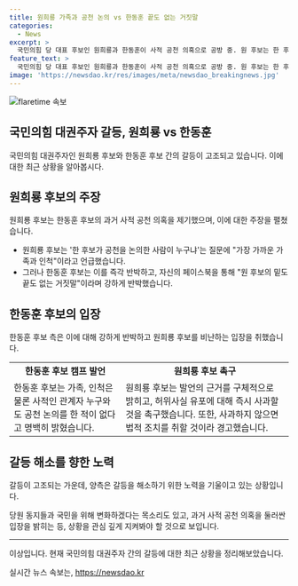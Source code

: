 ```yaml
---
title: 원희룡 가족과 공천 논의 vs 한동훈 끝도 없는 거짓말
categories:
  - News
excerpt: >
  국민의힘 당 대표 후보인 원희룡과 한동훈이 사적 공천 의혹으로 공방 중. 원 후보는 한 후보가 가족과 사적 관계자와 공천 논의를 했다고 주장하며, 한 후보는 이를 부인하고 가족과 국민만을 보고 변화하겠다고 밝혔다. 이에 한 후보 캠프 대변인은 원 후보에게 구체적인 근거를 요구하고, 사실 유포에 대해 사과할 것을 촉구하며 법적 조치를 경고했다. 요약문: 국민의힘 당 대표 후보인 원희룡과 한동훈이 사적 공천 의혹으로 공방 중. 원 후보는 한 후보에게 가족과 사적 관계자와의 공천 논의를 지적하며, 한 후보는 이를 부인하고 변화를 약속하며 경고했다.
feature_text: >
  국민의힘 당 대표 후보인 원희룡과 한동훈이 사적 공천 의혹으로 공방 중. 원 후보는 한 후보가 가족과 사적 관계자와 공천 논의를 했다고 주장하며, 한 후보는 이를 부인하고 가족과 국민만을 보고 변화하겠다고 밝혔다. 이에 한 후보 캠프 대변인은 원 후보에게 구체적인 근거를 요구하고, 사실 유포에 대해 사과할 것을 촉구하며 법적 조치를 경고했다. 요약문: 국민의힘 당 대표 후보인 원희룡과 한동훈이 사적 공천 의혹으로 공방 중. 원 후보는 한 후보에게 가족과 사적 관계자와의 공천 논의를 지적하며, 한 후보는 이를 부인하고 변화를 약속하며 경고했다.
image: 'https://newsdao.kr/res/images/meta/newsdao_breakingnews.jpg'
---
```


<p><img src="httpss://newsdao.kr/res/images/meta/newsdao_breakingnews.jpg" alt="flaretime 속보" /></p>

<h2 data-ke-size="size26">국민의힘 대권주자 갈등, 원희룡 vs 한동훈</h2>

<p data-ke-size="size16">국민의힘 대권주자인 원희룡 후보와 한동훈 후보 간의 갈등이 고조되고 있습니다. 이에 대한 최근 상황을 알아봅시다.</p>

<h2 data-ke-size="size26">원희룡 후보의 주장</h2>

<p data-ke-size="size16">원희룡 후보는 한동훈 후보의 과거 사적 공천 의혹을 제기했으며, 이에 대한 주장을 펼쳤습니다.</p>

<ul>
    <li>원희룡 후보는 '한 후보가 공천을 논의한 사람이 누구냐'는 질문에 "가장 가까운 가족과 인척"이라고 언급했습니다.</li>
    <li>그러나 한동훈 후보는 이를 즉각 반박하고, 자신의 페이스북을 통해 "원 후보의 밑도 끝도 없는 거짓말"이라며 강하게 반박했습니다.</li>
</ul>

<h2 data-ke-size="size26">한동훈 후보의 입장</h2>

<p data-ke-size="size16">한동훈 후보 측은 이에 대해 강하게 반박하고 원희룡 후보를 비난하는 입장을 취했습니다.</p>

<table>
    <tr>
        <td style="text-align: center; height: 17px;"><b>한동훈 후보 캠프 발언</b></td>
        <td style="text-align: center; height: 17px;"><b>원희룡 후보 촉구</b></td>
    </tr>
    <tr>
        <td>한동훈 후보는 가족, 인척은 물론 사적인 관계자 누구와도 공천 논의를 한 적이 없다고 명백히 밝혔습니다.</td>
        <td>원희룡 후보는 발언의 근거를 구체적으로 밝히고, 허위사실 유포에 대해 즉시 사과할 것을 촉구했습니다. 또한, 사과하지 않으면 법적 조치를 취할 것이라 경고했습니다.</td>
    </tr>
</table>

<h2 data-ke-size="size26">갈등 해소를 향한 노력</h2>

<p data-ke-size="size16">갈등이 고조되는 가운데, 양측은 갈등을 해소하기 위한 노력을 기울이고 있는 상황입니다.</p>

<p data-ke-size="size16">당원 동지들과 국민을 위해 변화하겠다는 목소리도 있고, 과거 사적 공천 의혹을 둘러싼 입장을 밝히는 등, 상황을 관심 깊게 지켜봐야 할 것으로 보입니다.</p>

<hr>

<p data-ke-size="size16">이상입니다. 현재 국민의힘 대권주자 간의 갈등에 대한 최근 상황을 정리해보았습니다.</p>
실시간 뉴스 속보는, <a href="https://newsdao.kr" rel="dofollow">https://newsdao.kr</a>



